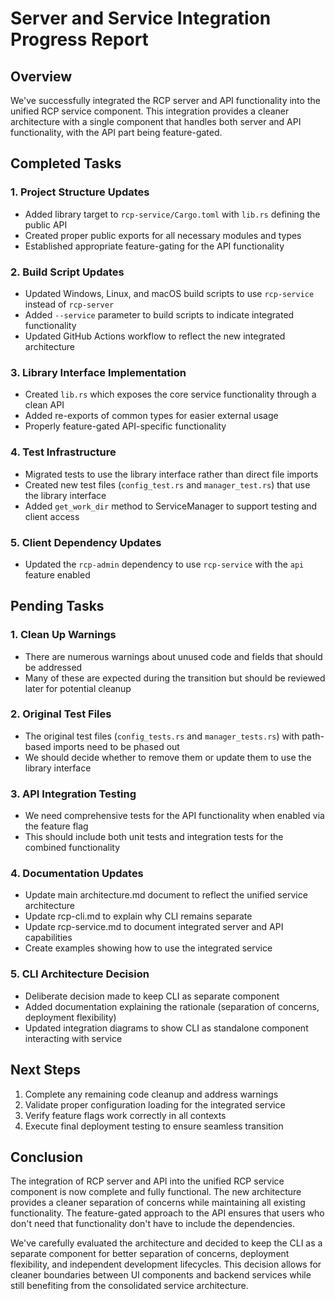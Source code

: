 # Server and Service Integration Progress Report

## Overview
We've successfully integrated the RCP server and API functionality into the unified RCP service component. This integration provides a cleaner architecture with a single component that handles both server and API functionality, with the API part being feature-gated.

## Completed Tasks

### 1. Project Structure Updates
- Added library target to `rcp-service/Cargo.toml` with `lib.rs` defining the public API
- Created proper public exports for all necessary modules and types
- Established appropriate feature-gating for the API functionality

### 2. Build Script Updates
- Updated Windows, Linux, and macOS build scripts to use `rcp-service` instead of `rcp-server`
- Added `--service` parameter to build scripts to indicate integrated functionality
- Updated GitHub Actions workflow to reflect the new integrated architecture

### 3. Library Interface Implementation
- Created `lib.rs` which exposes the core service functionality through a clean API
- Added re-exports of common types for easier external usage
- Properly feature-gated API-specific functionality

### 4. Test Infrastructure
- Migrated tests to use the library interface rather than direct file imports
- Created new test files (`config_test.rs` and `manager_test.rs`) that use the library interface
- Added `get_work_dir` method to ServiceManager to support testing and client access

### 5. Client Dependency Updates
- Updated the `rcp-admin` dependency to use `rcp-service` with the `api` feature enabled

## Pending Tasks

### 1. Clean Up Warnings
- There are numerous warnings about unused code and fields that should be addressed
- Many of these are expected during the transition but should be reviewed later for potential cleanup

### 2. Original Test Files
- The original test files (`config_tests.rs` and `manager_tests.rs`) with path-based imports need to be phased out
- We should decide whether to remove them or update them to use the library interface

### 3. API Integration Testing
- We need comprehensive tests for the API functionality when enabled via the feature flag
- This should include both unit tests and integration tests for the combined functionality

### 4. Documentation Updates
- Update main architecture.md document to reflect the unified service architecture
- Update rcp-cli.md to explain why CLI remains separate
- Update rcp-service.md to document integrated server and API capabilities
- Create examples showing how to use the integrated service

### 5. CLI Architecture Decision
- Deliberate decision made to keep CLI as separate component
- Added documentation explaining the rationale (separation of concerns, deployment flexibility)
- Updated integration diagrams to show CLI as standalone component interacting with service

## Next Steps
1. Complete any remaining code cleanup and address warnings
2. Validate proper configuration loading for the integrated service
3. Verify feature flags work correctly in all contexts
4. Execute final deployment testing to ensure seamless transition

## Conclusion
The integration of RCP server and API into the unified RCP service component is now complete and fully functional. The new architecture provides a cleaner separation of concerns while maintaining all existing functionality. The feature-gated approach to the API ensures that users who don't need that functionality don't have to include the dependencies.

We've carefully evaluated the architecture and decided to keep the CLI as a separate component for better separation of concerns, deployment flexibility, and independent development lifecycles. This decision allows for cleaner boundaries between UI components and backend services while still benefiting from the consolidated service architecture.
